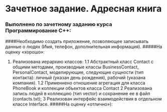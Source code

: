 # Зачетное задание. Адресная книга
### Выполнено по зачетному заданию курса Программирование С++:
####Необходимо создать приложение, позволяющее записывать данные о людях (Имя, телефон, дополнительная информация).
#####На оценку «хорошо»:
1. Реализована иерархию классов:
1.1	Абстрактный класс Contact с общими методами, производные классы BusinessContact, PersonalContact, моделирующие, следующие сущности (тип контакта): личный (указан день рождения), рабочий (указана компания).
1.2	Применнено отношение агрегация для класса PhoneBook и коллекции объектов класса Contact
2	Реализована запись людей в коллекцию (тип vector) и сохранение ее в файл (contacts.txt);
3	Реализован интерфейс взаимодействия в отдельном классе Interface.
#####На оценку «отлично»):
